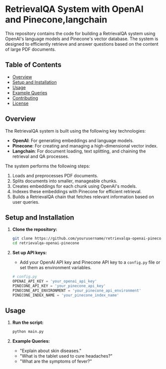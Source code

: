 # RetrievalQA System with OpenAI and Pinecone,langchain

This repository contains the code for building a RetrievalQA system using OpenAI's language models and Pinecone's vector database. The system is designed to efficiently retrieve and answer questions based on the content of large PDF documents.

## Table of Contents
- [Overview](#overview)
- [Setup and Installation](#setup-and-installation)
- [Usage](#usage)
- [Example Queries](#example-queries)
- [Contributing](#contributing)
- [License](#license)

## Overview

The RetrievalQA system is built using the following key technologies:
- **OpenAI**: For generating embeddings and language models.
- **Pinecone**: For creating and managing a high-dimensional vector index.
- **Langchain**: For document loading, text splitting, and chaining the retrieval and QA processes.

The system performs the following steps:
1. Loads and preprocesses PDF documents.
2. Splits documents into smaller, manageable chunks.
3. Creates embeddings for each chunk using OpenAI's models.
4. Indexes these embeddings with Pinecone for efficient retrieval.
5. Builds a RetrievalQA chain that fetches relevant information based on user queries.

## Setup and Installation

1. **Clone the repository:**
    ```bash
    git clone https://github.com/yourusername/retrievalqa-openai-pinecone.git
    cd retrievalqa-openai-pinecone
    ```

2. **Set up API keys:**
    - Add your OpenAI API key and Pinecone API key to a `config.py` file or set them as environment variables.
    ```python
    # config.py
    OPENAI_API_KEY = 'your_openai_api_key'
    PINECONE_API_KEY = 'your_pinecone_api_key'
    PINECONE_API_ENVIRONMENT = 'your_pinecone_api_environment'
    PINECONE_INDEX_NAME = 'your_pinecone_index_name'
    ```

## Usage

1. **Run the script:**
    ```bash
    python main.py
    ```

2. **Example Queries:**
    - "Explain about skin diseases."
    - "What is the tablet used to cure headaches?"
    - "What are the symptoms of fever?"
